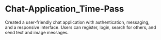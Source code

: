 # Chat-Application_Time-Pass
Created a user-friendly chat application with authentication, messaging, and a responsive interface. Users can register, login, search for others, and send text and image messages.
